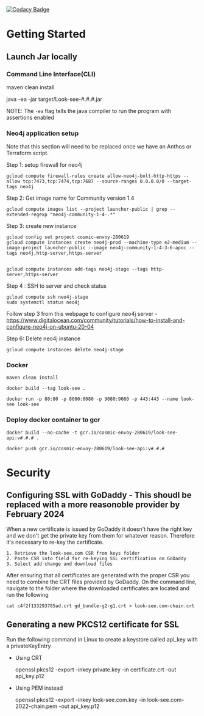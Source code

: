 [![Codacy Badge](https://app.codacy.com/project/badge/Grade/e2376d355755402aaa5bf7c533750851)](https://www.codacy.com?utm_source=github.com&amp;utm_medium=referral&amp;utm_content=deepthought42/WebTestVisualizer&amp;utm_campaign=Badge_Grade)

# Getting Started

## Launch Jar locally


### Command Line Interface(CLI)

maven clean install

java -ea -jar target/Look-see-#.#.#.jar

NOTE: The `-ea` flag tells the java compiler to run the program with assertions enabled

### Neo4j application setup

Note that this section will need to be replaced once we have an Anthos or Terraform script. 

Step 1: setup firewall for neo4j

	gcloud compute firewall-rules create allow-neo4j-bolt-http-https --allow tcp:7473,tcp:7474,tcp:7687 --source-ranges 0.0.0.0/0 --target-tags neo4j
	
Step 2: Get image name for Community version 1.4

	gcloud compute images list --project launcher-public | grep --extended-regexp "neo4j-community-1-4-.*"
 	
Step 3: create new instance

	gcloud config set project cosmic-envoy-280619
	gcloud compute instances create neo4j-prod --machine-type e2-medium --image-project launcher-public --image neo4j-community-1-4-3-6-apoc --tags neo4j,http-server,https-server


	gcloud compute instances add-tags neo4j-stage --tags http-server,https-server

Step 4 : SSH to server and check status

	gcloud compute ssh neo4j-stage
	sudo systemctl status neo4j

Follow step 3 from this webpage to configure neo4j server - https://www.digitalocean.com/community/tutorials/how-to-install-and-configure-neo4j-on-ubuntu-20-04

Step 6: Delete neo4j instance

	gcloud compute instances delete neo4j-stage


### Docker

	maven clean install

	docker build --tag look-see .

	docker run -p 80:80 -p 8080:8080 -p 9080:9080 -p 443:443 --name look-see look-see


### Deploy docker container to gcr

	docker build --no-cache -t gcr.io/cosmic-envoy-280619/look-see-api:v#.#.# .

	docker push gcr.io/cosmic-envoy-280619/look-see-api:v#.#.#



# Security

## Configuring SSL with GoDaddy - This shoudl be replaced with a more reasonoble provider by February 2024

When a new certificate is issued by GoDaddy it doesn't have the right key and we don't get the private key from them for whatever reason. Therefore it's necessary to re-key the certificate. 

	1. Retrieve the look-see.com CSR from keys folder
	2. Paste CSR into field for re-keying SSL certification on GoDaddy
	3. Select add change and download files

After ensuring that all certificates are generated with the proper CSR you need to combine the CRT files provided by GoDaddy. On the command line, navigate to the folder where the downloaded certificates are located and run the following

	cat c4f2f133293785ad.crt gd_bundle-g2-g1.crt > look-see.com-chain.crt
	

## Generating a new PKCS12 certificate for SSL

Run the following command in Linux to create a keystore called api_key with a privateKeyEntry


* Using CRT

	openssl pkcs12 -export -inkey private.key -in certificate.crt -out api_key.p12

* Using PEM instead

	openssl pkcs12 -export -inkey look-see.com.key -in look-see.com-2022-chain.pem -out api_key.p12